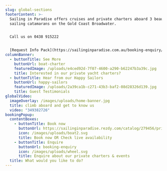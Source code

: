 ```yaml
---
slug: global-sections
footerContent: >-
  Sailing in Paradise offers cruises and private charters aboard 3 beautiful
  sailing catamarans on the Gold Coast Broadwater.


  C﻿all us on 0438 915222


  [R﻿equest Info Pack](https://sailinginparadise.com.au/booking-enquiry/)
columnBanner:
  - buttonTitle: See More
    buttonUrl: boat-charter
    featuredImage: /uploads/e4ced92d-7f07-4600-a290-b62247b3a39c.jpg
    title: Interested in our private yacht charters?
  - buttonTitle: Hear from our Happy Sailors
    buttonUrl: happy-sailors
    featuredImage: /uploads/2a39ca1b-c271-43b3-baf2-08d28326d139.jpg
    title: Guest Testimonials
globalVideo:
  imageOverlay: /images/uploads/home-banner.jpg
  title: climb aboard and get to know us
  video: "349382726"
bookingPopup:
  contentBoxes:
    - buttonTitle: Book now
      buttonUrl: https://sailinginparadise.rezdy.com/catalog/279456/private-charters
      icon: /images/uploads/boat2.svg
      title: Book now OR Check live availability
    - buttonTitle: Enquire
      buttonUrl: booking-enquiry
      icon: /images/uploads/wheel.svg
      title: Enquire about our private charters & events
  title: What would you like to do?
---
```

